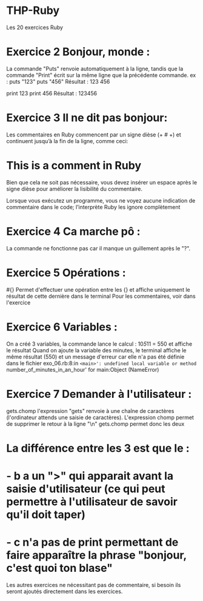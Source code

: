 # THP-Ruby
Les 20 exercices Ruby

# Exercice 2 Bonjour, monde :
La commande "Puts" renvoie automatiquement à la ligne, tandis que la commande "Print" écrit sur la même ligne que la précédente commande.
ex : 
puts "123"
puts "456"
Résultat :
123
456

print 123
print 456
Résultat : 
123456

# Exercice 3 Il ne dit pas bonjour:
Les commentaires en Ruby commencent par un signe dièse (+ # +) et continuent jusqu’à la fin de la ligne, comme ceci:

# This is a comment in Ruby
Bien que cela ne soit pas nécessaire, vous devez insérer un espace après le signe dièse pour améliorer la lisibilité du commentaire.

Lorsque vous exécutez un programme, vous ne voyez aucune indication de commentaire dans le code; l’interprète Ruby les ignore complètement

# Exercice 4 Ca marche pô :
La commande ne fonctionne pas car il manque un guillement après le "?".

# Exercice 5 Opérations :
#{} Permet d'effectuer une opération entre les {} et affiche uniquement le résultat de cette dernière dans le terminal
Pour les commentaires, voir dans l'exercice

# Exercice 6 Variables :
On a créé 3 variables, la commande lance le calcul : 10*5*11 = 550 et affiche le résultat
Quand on ajoute la variable des minutes, le terminal affiche le même résultat (550) et un message d'erreur car elle n'a pas été définie dans le fichier
exo_06.rb:8:in `<main>': undefined local variable or method `number_of_minutes_in_an_hour' for main:Object (NameError)

# Exercice 7 Demander à l'utilisateur :
gets.chomp
l'expression "gets" renvoie à une chaîne de caractères (l'ordinateur attends une saisie de caractères). L'expression chomp permet de supprimer le retour à la ligne "\n"
gets.chomp permet donc les deux
# La différence entre les 3 est que le :
# - b a un ">" qui apparait avant la saisie d'utilisateur (ce qui peut permettre à l'utilisateur de savoir qu'il doit taper)
# - c n'a pas de print permettant de faire apparaître la phrase "bonjour, c'est quoi ton blase"


Les autres exercices ne nécessitant pas de commentaire, si besoin ils seront ajoutés directement dans les exercices.


